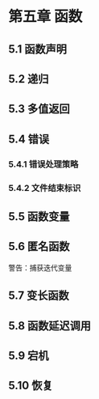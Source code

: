 # 第五章 函数

## 5.1 函数声明

## 5.2 递归

## 5.3 多值返回

## 5.4 错误

### 5.4.1 错误处理策略

### 5.4.2 文件结束标识

## 5.5 函数变量

## 5.6 匿名函数

警告：捕获迭代变量

## 5.7 变长函数

## 5.8 函数延迟调用

## 5.9 宕机

## 5.10 恢复
